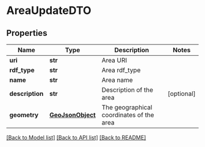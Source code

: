 # AreaUpdateDTO

## Properties
Name | Type | Description | Notes
------------ | ------------- | ------------- | -------------
**uri** | **str** | Area URI | 
**rdf_type** | **str** | Area rdf_type | 
**name** | **str** | Area name | 
**description** | **str** | Description of the area | [optional] 
**geometry** | [**GeoJsonObject**](GeoJsonObject.md) | The geographical coordinates of the area | 

[[Back to Model list]](../README.md#documentation-for-models) [[Back to API list]](../README.md#documentation-for-api-endpoints) [[Back to README]](../README.md)


